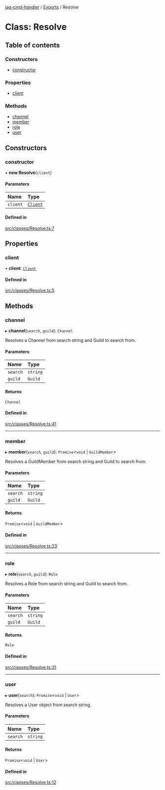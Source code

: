 [jag-cmd-handler](../README.md) / [Exports](../modules.md) / Resolve

# Class: Resolve

## Table of contents

### Constructors

- [constructor](Resolve.md#constructor)

### Properties

- [client](Resolve.md#client)

### Methods

- [channel](Resolve.md#channel)
- [member](Resolve.md#member)
- [role](Resolve.md#role)
- [user](Resolve.md#user)

## Constructors

### constructor

• **new Resolve**(`client`)

#### Parameters

| Name | Type |
| :------ | :------ |
| `client` | [`Client`](Client.md) |

#### Defined in

[src/classes/Resolve.ts:7](https://github.com/JAGUARAVI/JagCmdHandler/blob/f4e0b8f/src/classes/Resolve.ts#L7)

## Properties

### client

• **client**: [`Client`](Client.md)

#### Defined in

[src/classes/Resolve.ts:5](https://github.com/JAGUARAVI/JagCmdHandler/blob/f4e0b8f/src/classes/Resolve.ts#L5)

## Methods

### channel

▸ **channel**(`search`, `guild`): `Channel`

Resolves a Channel from search string and Guild to search from.

#### Parameters

| Name | Type |
| :------ | :------ |
| `search` | `string` |
| `guild` | `Guild` |

#### Returns

`Channel`

#### Defined in

[src/classes/Resolve.ts:41](https://github.com/JAGUARAVI/JagCmdHandler/blob/f4e0b8f/src/classes/Resolve.ts#L41)

___

### member

▸ **member**(`search`, `guild`): `Promise`<`void` \| `GuildMember`\>

Resolves a GuildMember from search string and Guild to search from.

#### Parameters

| Name | Type |
| :------ | :------ |
| `search` | `string` |
| `guild` | `Guild` |

#### Returns

`Promise`<`void` \| `GuildMember`\>

#### Defined in

[src/classes/Resolve.ts:23](https://github.com/JAGUARAVI/JagCmdHandler/blob/f4e0b8f/src/classes/Resolve.ts#L23)

___

### role

▸ **role**(`search`, `guild`): `Role`

Resolves a Role from search string and Guild to search from.

#### Parameters

| Name | Type |
| :------ | :------ |
| `search` | `string` |
| `guild` | `Guild` |

#### Returns

`Role`

#### Defined in

[src/classes/Resolve.ts:31](https://github.com/JAGUARAVI/JagCmdHandler/blob/f4e0b8f/src/classes/Resolve.ts#L31)

___

### user

▸ **user**(`search`): `Promise`<`void` \| `User`\>

Resolves a User object from search string.

#### Parameters

| Name | Type |
| :------ | :------ |
| `search` | `string` |

#### Returns

`Promise`<`void` \| `User`\>

#### Defined in

[src/classes/Resolve.ts:12](https://github.com/JAGUARAVI/JagCmdHandler/blob/f4e0b8f/src/classes/Resolve.ts#L12)

